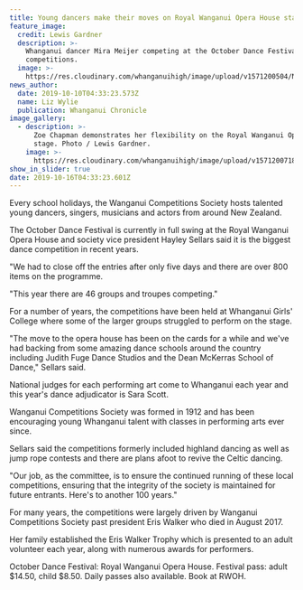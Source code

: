 ```yaml
---
title: Young dancers make their moves on Royal Wanganui Opera House stage
feature_image:
  credit: Lewis Gardner
  description: >-
    Whanganui dancer Mira Meijer competing at the October Dance Festival
    competitions.
  image: >-
    https://res.cloudinary.com/whanganuihigh/image/upload/v1571200504/News/Mira_Meijer._Chron_10.10.19.jpg
news_author:
  date: 2019-10-10T04:33:23.573Z
  name: Liz Wylie
  publication: Whanganui Chronicle
image_gallery:
  - description: >-
      Zoe Chapman demonstrates her flexibility on the Royal Wanganui Opera House
      stage. Photo / Lewis Gardner.
    image: >-
      https://res.cloudinary.com/whanganuihigh/image/upload/v1571200718/News/Zoe_chapman.Chron_10.10.19.jpg
show_in_slider: true
date: 2019-10-16T04:33:23.601Z
---
```

Every school holidays, the Wanganui Competitions Society hosts talented young dancers, singers, musicians and actors from around New Zealand.

The October Dance Festival is currently in full swing at the Royal Wanganui Opera House and society vice president Hayley Sellars said it is the biggest dance competition in recent years.

"We had to close off the entries after only five days and there are over 800 items on the programme.

"This year there are 46 groups and troupes competing."

For a number of years, the competitions have been held at Whanganui Girls' College where some of the larger groups struggled to perform on the stage.

"The move to the opera house has been on the cards for a while and we've had backing from some amazing dance schools around the country including Judith Fuge Dance Studios and the Dean McKerras School of Dance," Sellars said.

National judges for each performing art come to Whanganui each year and this year's dance adjudicator is Sara Scott.

Wanganui Competitions Society was formed in 1912 and has been encouraging young Whanganui talent with classes in performing arts ever since.

Sellars said the competitions formerly included highland dancing as well as jump rope contests and there are plans afoot to revive the Celtic dancing.

"Our job, as the committee, is to ensure the continued running of these local competitions, ensuring that the integrity of the society is maintained for future entrants. Here's to another 100 years."

For many years, the competitions were largely driven by Wanganui Competitions Society past president Eris Walker who died in August 2017.

Her family established the Eris Walker Trophy which is presented to an adult volunteer each year, along with numerous awards for performers.

October Dance Festival: Royal Wanganui Opera House. Festival pass: adult $14.50, child $8.50. Daily passes also available. Book at RWOH.
